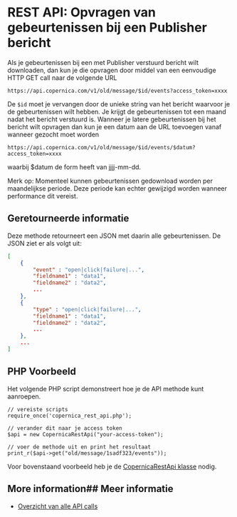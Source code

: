 # REST API: Opvragen van gebeurtenissen bij een Publisher bericht

Als je gebeurtenissen bij een met Publisher verstuurd bericht wilt
downloaden, dan kun je die opvragen door middel van een eenvoudige
HTTP GET call naar de volgende URL

`https://api.copernica.com/v1/old/message/$id/events?access_token=xxxx`

De `$id` moet je vervangen door de unieke string van het bericht waarvoor 
je de gebeurtenissen wilt hebben. Je krijgt de gebeurtenissen tot een maand
nadat het bericht verstuurd is. Wanneer je latere gebeurtenissen bij het
bericht wilt opvragen dan kun je een datum aan de URL toevoegen vanaf wanneer
gezocht moet worden

`https://api.copernica.com/v1/old/message/$id/events/$datum?access_token=xxxx`

waarbij $datum de form heeft van jjjj-mm-dd.

Merk op: Momenteel kunnen gebeurtenissen gedownload worden per maandelijkse
periode. Deze periode kan echter gewijzigd worden wanneer performance dit
vereist.


## Geretourneerde informatie

Deze methode retourneert een JSON met daarin alle gebeurtenissen. De JSON
ziet er als volgt uit:

```json
[
    {
        "event" : "open|click|failure|...",
        "fieldname1" : "data1",
        "fieldname2" : "data2",
        ...
    },
    {
        "type" : "open|click|failure|...",
        "fieldname1" : "data1",
        "fieldname2" : "data2",
        ...
    },
    ...
]
```


## PHP Voorbeeld

Het volgende PHP script demonstreert hoe je de API methode kunt aanroepen.

    // vereiste scripts
    require_once('copernica_rest_api.php');
    
    // verander dit naar je access token
    $api = new CopernicaRestApi("your-access-token");

    // voer de methode uit en print het resultaat
    print_r($api->get("old/message/1sadf323/events"));

Voor bovenstaand voorbeeld heb je de [CopernicaRestApi klasse](rest-php) nodig.


## More information## Meer informatie

* [Overzicht van alle API calls](rest-api)
